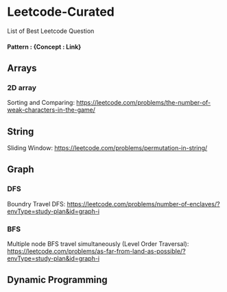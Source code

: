 # Leetcode-Curated
List of Best Leetcode Question

#### Pattern : {Concept : Link}

## Arrays
### 2D array
Sorting and Comparing: https://leetcode.com/problems/the-number-of-weak-characters-in-the-game/

## String
Sliding Window: https://leetcode.com/problems/permutation-in-string/

## Graph
### DFS
Boundry Travel DFS: https://leetcode.com/problems/number-of-enclaves/?envType=study-plan&id=graph-i
### BFS
Multiple node BFS travel simultaneously (Level Order Traversal): https://leetcode.com/problems/as-far-from-land-as-possible/?envType=study-plan&id=graph-i


## Dynamic Programming
